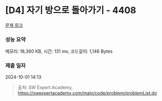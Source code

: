 # [D4] 자기 방으로 돌아가기 - 4408 

[문제 링크](https://swexpertacademy.com/main/code/problem/problemDetail.do?contestProbId=AWNcJ2sapZMDFAV8) 

### 성능 요약

메모리: 18,360 KB, 시간: 131 ms, 코드길이: 1,146 Bytes

### 제출 일자

2024-10-01 14:13



> 출처: SW Expert Academy, https://swexpertacademy.com/main/code/problem/problemList.do